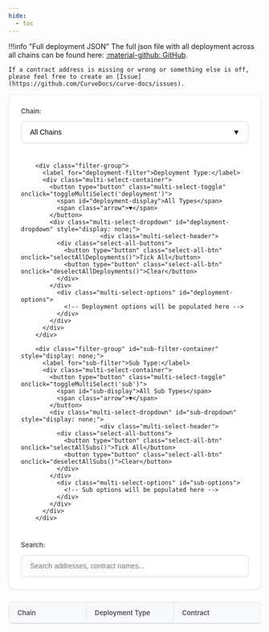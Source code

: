 ```yaml
---
hide:
  - toc
---
```


!!!info "Full deployment JSON"
    The full json file with all deployment across all chains can be found here: [:material-github: GitHub](#).

    If a contract address is missing or wrong or something else is off, please feel free to create an [Issue](https://github.com/CurveDocs/curve-docs/issues).

<div class="filter-container">
          <div class="filter-group">
          <label for="chain-filter">Chain:</label>
          <div class="multi-select-container">
            <button type="button" class="multi-select-toggle" onclick="toggleMultiSelect('chain')">
              <span id="chain-display">All Chains</span>
              <span class="arrow">▼</span>
            </button>
            <div class="multi-select-dropdown" id="chain-dropdown" style="display: none;">
                          <div class="multi-select-header">
              <div class="select-all-buttons">
                <button type="button" class="select-all-btn" onclick="selectAllChains()">Tick All</button>
                <button type="button" class="select-all-btn" onclick="deselectAllChains()">Clear</button>
              </div>
            </div>
              <div class="multi-select-options" id="chain-options">
                <!-- Chain options will be populated here -->
              </div>
            </div>
          </div>
        </div>
        
        <div class="filter-group">
          <label for="deployment-filter">Deployment Type:</label>
          <div class="multi-select-container">
            <button type="button" class="multi-select-toggle" onclick="toggleMultiSelect('deployment')">
              <span id="deployment-display">All Types</span>
              <span class="arrow">▼</span>
            </button>
            <div class="multi-select-dropdown" id="deployment-dropdown" style="display: none;">
                          <div class="multi-select-header">
              <div class="select-all-buttons">
                <button type="button" class="select-all-btn" onclick="selectAllDeployments()">Tick All</button>
                <button type="button" class="select-all-btn" onclick="deselectAllDeployments()">Clear</button>
              </div>
            </div>
              <div class="multi-select-options" id="deployment-options">
                <!-- Deployment options will be populated here -->
              </div>
            </div>
          </div>
        </div>
        
        <div class="filter-group" id="sub-filter-container" style="display: none;">
          <label for="sub-filter">Sub Type:</label>
          <div class="multi-select-container">
            <button type="button" class="multi-select-toggle" onclick="toggleMultiSelect('sub')">
              <span id="sub-display">All Sub Types</span>
              <span class="arrow">▼</span>
            </button>
            <div class="multi-select-dropdown" id="sub-dropdown" style="display: none;">
                          <div class="multi-select-header">
              <div class="select-all-buttons">
                <button type="button" class="select-all-btn" onclick="selectAllSubs()">Tick All</button>
                <button type="button" class="select-all-btn" onclick="deselectAllSubs()">Clear</button>
              </div>
            </div>
              <div class="multi-select-options" id="sub-options">
                <!-- Sub options will be populated here -->
              </div>
            </div>
          </div>
        </div>
  
  <div class="filter-group">
    <label for="search-filter">Search:</label>
    <input type="text" id="search-filter" placeholder="Search addresses, contract names...">
  </div>
</div>



<div class="table-container">
  <table id="addresses-table">
    <thead>
      <tr>
        <th>Chain</th>
        <th>Deployment Type</th>
        <th id="sub-type-header" style="display: none;">Sub Type</th>
        <th>Contract</th>
        <th>Address</th>
        <th>Actions</th>
      </tr>
    </thead>
    <tbody id="addresses-tbody">
    </tbody>
  </table>
</div>

<style>
.page-header {
  background: #f8f9fa;
  color: #212529;
  padding: 32px;
  border-radius: 12px;
  margin-bottom: 32px;
  border: 1px solid #e9ecef;
}

.header-content h1 {
  margin: 0 0 12px 0;
  font-size: 28px;
  font-weight: 600;
  color: #212529;
}

.header-content p {
  margin: 0;
  font-size: 16px;
  color: #6c757d;
  line-height: 1.5;
}

@media (max-width: 768px) {
  .page-header {
    padding: 24px;
  }
  
  .header-content h1 {
    font-size: 24px;
  }
  
  .header-content p {
    font-size: 14px;
  }
}
.filter-container {
  display: flex;
  gap: 24px;
  margin-bottom: 24px;
  flex-wrap: wrap;
  background: #ffffff;
  padding: 24px;
  border-radius: 12px;
  box-shadow: 0 1px 3px rgba(0,0,0,0.1);
  border: 1px solid #e9ecef;
}

.filter-group {
  display: flex;
  flex-direction: column;
  gap: 8px;
  flex: 1;
  min-width: 200px;
  position: relative;
}

.filter-group label {
  font-weight: 600;
  font-size: 13px;
  color: #495057;
  margin-bottom: 4px;
}

.filter-group select,
.filter-group input {
  padding: 12px 16px;
  border: 2px solid #e9ecef;
  border-radius: 8px;
  font-size: 14px;
  min-width: 200px;
  background: white;
  transition: all 0.2s ease;
  box-shadow: 0 1px 3px rgba(0,0,0,0.05);
}

/* Override min-width for checkboxes in multi-select */
.multi-select-option input[type="checkbox"] {
  min-width: auto !important;
  width: 14px !important;
  height: 14px !important;
  margin: 0 !important;
  padding: 0 !important;
  flex-shrink: 0 !important;
  border: 1px solid #ccc !important;
}

.filter-group select:focus,
.filter-group input:focus {
  outline: none;
  border-color: #007bff;
  box-shadow: 0 0 0 3px rgba(0, 123, 255, 0.1);
}

/* Multi-select styles */
.multi-select-container {
  position: relative;
  min-width: 200px;
  z-index: 1000;
}

.multi-select-toggle {
  width: 100%;
  padding: 12px 16px;
  border: 2px solid #e9ecef;
  border-radius: 8px;
  background: white;
  text-align: left;
  cursor: pointer;
  display: flex;
  justify-content: space-between;
  align-items: center;
  font-size: 14px;
  transition: all 0.2s ease;
  box-shadow: 0 1px 3px rgba(0,0,0,0.05);
}

.multi-select-toggle:hover {
  border-color: #007bff;
}

.multi-select-toggle:focus {
  outline: none;
  border-color: #007bff;
  box-shadow: 0 0 0 3px rgba(0, 123, 255, 0.1);
}

.arrow {
  transition: transform 0.2s ease;
}

.multi-select-toggle.active .arrow {
  transform: rotate(180deg);
}

.multi-select-dropdown {
  position: absolute;
  top: 100%;
  left: 0;
  right: 0;
  background: white;
  border: 2px solid #e9ecef;
  border-radius: 8px;
  box-shadow: 0 8px 25px rgba(0,0,0,0.15);
  z-index: 99999;
  max-height: 200px;
  overflow-y: auto;
  margin-top: 4px;
  backdrop-filter: blur(10px);
  border: 1px solid #dee2e6;
}

.multi-select-header {
  padding: 4px 6px;
  border-bottom: 1px solid #e9ecef;
  background: #f8f9fa;
  font-weight: 600;
  font-size: 11px;
}

.select-all-buttons {
  display: flex;
  gap: 8px;
  justify-content: center;
}

.select-all-btn {
  padding: 4px 8px;
  border: 1px solid #dee2e6;
  border-radius: 4px;
  background: white;
  color: #495057;
  font-size: 11px;
  cursor: pointer;
  transition: all 0.2s ease;
}

.select-all-btn:hover {
  background: #f8f9fa;
  border-color: #adb5bd;
}

.multi-select-options {
  max-height: 150px;
  overflow-y: auto;
}

.multi-select-option {
  padding: 4px 8px;
  cursor: pointer;
  display: block;
  border-bottom: 1px solid #f1f3f4;
}

.multi-select-option:hover {
  background: #f8f9fa;
}

.multi-select-option:last-child {
  border-bottom: none;
}

.multi-select-option label {
  display: flex;
  align-items: center;
  gap: 6px;
  cursor: pointer;
  margin: 0;
  width: auto;
  font-size: 12px;
  padding: 0;
}

.multi-select-option input[type="checkbox"] {
  margin: 0;
  width: 8px;
  height: 8px;
  flex-shrink: 0;
  padding: 0;
  border: 1px solid #ccc;
}

.controls {
  margin-bottom: 24px;
  display: flex;
  gap: 12px;
  flex-wrap: wrap;
  background: #ffffff;
  padding: 20px;
  border-radius: 12px;
  box-shadow: 0 1px 3px rgba(0,0,0,0.1);
  border: 1px solid #e9ecef;
}

.controls button {
  padding: 12px 24px;
  border: none;
  border-radius: 8px;
  cursor: pointer;
  font-size: 14px;
  font-weight: 600;
  transition: all 0.2s ease;
  box-shadow: 0 2px 4px rgba(0,0,0,0.1);
  min-width: 120px;
}

#verify-addresses {
  background: #007bff;
  color: white;
}

#verify-addresses:hover {
  background: #0056b3;
}

#verify-addresses.loading {
  background: #6c757d;
  cursor: not-allowed;
}

#export-csv {
  background: #28a745;
  color: white;
}

#export-csv:hover {
  background: #1e7e34;
}

#clear-filters {
  background: #6c757d;
  color: white;
}

#clear-filters:hover {
  background: #545b62;
}

.stats {
  margin-bottom: 24px;
  font-size: 14px;
  color: #495057;
  background: #f8f9fa;
  padding: 16px 20px;
  border-radius: 8px;
  border: 1px solid #e9ecef;
  font-weight: 500;
}

.stats span {
  margin-right: 16px;
  padding: 4px 8px;
  background: #ffffff;
  border-radius: 4px;
  font-weight: 600;
  border: 1px solid #dee2e6;
}

.table-container {
  overflow-x: auto;
  width: 100%;
  max-width: 100%;
  margin: 0;
  padding: 0;
  position: relative;
  z-index: 1;
}

table {
  width: 100%;
  border-collapse: separate;
  border-spacing: 0;
  font-size: 15px;
  border-radius: 8px;
  overflow: hidden;
  box-shadow: 0 2px 8px rgba(0,0,0,0.1);
  background: white;
  table-layout: fixed;
  margin: 0;
  padding: 0;
  border: 1px solid #e9ecef;
}

th, td {
  padding: 12px 16px;
  text-align: left;
  border: 1px solid #e9ecef;
  vertical-align: middle;
}

/* Column width distribution - larger table */
th:nth-child(1), td:nth-child(1) { width: 10%; min-width: 120px; } /* Chain */
th:nth-child(2), td:nth-child(2) { width: 12%; min-width: 140px; } /* Deployment Type */
th:nth-child(3), td:nth-child(3) { width: 10%; min-width: 120px; } /* Sub Type */
th:nth-child(4), td:nth-child(4) { width: 15%; min-width: 160px; } /* Contract Name */
th:nth-child(5), td:nth-child(5) { width: 35%; min-width: 320px; } /* Address */
th:nth-child(6), td:nth-child(6) { 
  width: 10%; 
  min-width: 100px; 
  text-align: center !important;
} /* Actions */

/* Specific alignment for Actions column */
th:nth-child(6) {
  text-align: center !important;
}

td:nth-child(6) {
  text-align: center !important;
  background: transparent !important;
  background-color: transparent !important;
}

/* Fix table borders for clean appearance */
th:last-child, td:last-child {
  border-right: 1px solid #e9ecef !important;
}

th:first-child, td:first-child {
  border-left: 1px solid #e9ecef !important;
}

th {
  background: #f8f9fa;
  color: #495057;
  font-weight: 600;
  font-size: 13px;
  border-bottom: 2px solid #dee2e6;
  border-top: 1px solid #e9ecef;
  border-left: 1px solid #e9ecef;
  border-right: 1px solid #e9ecef;
}

td {
  border-bottom: 1px solid #e9ecef;
  border-left: 1px solid #e9ecef;
  border-right: 1px solid #e9ecef;
}

tr:hover {
  background: #f8f9fa;
  transition: background-color 0.2s ease;
}

tr:nth-child(even) {
  background-color: #fafbfc;
}

tr:nth-child(even):hover {
  background: #f8f9fa;
}

.address-cell {
  font-family: monospace;
  font-size: 13px;
  word-break: break-all;
  max-width: 500px;
  overflow: hidden;
  text-overflow: ellipsis;
  white-space: nowrap;
  position: relative;
}

/* Removed hover effect for addresses */



.action-buttons {
  display: flex;
  gap: 4px;
  flex-wrap: nowrap;
  justify-content: center;
  align-items: center;
  width: 100%;
  text-align: center;
  background: transparent !important;
}

.action-buttons button {
  padding: 4px 8px;
  border: none;
  border-radius: 4px;
  cursor: pointer;
  font-size: 10px;
  font-weight: 500;
  transition: all 0.2s ease;
  box-shadow: 0 1px 2px rgba(0,0,0,0.1);
  min-width: 50px;
}

.copy-btn {
  background: transparent !important;
  color: #495057 !important;
  border: none !important;
  font-size: 16px !important;
  cursor: pointer !important;
  padding: 0 !important;
  margin: 0 !important;
  box-shadow: none !important;
  outline: none !important;
  border-radius: 0 !important;
  min-width: auto !important;
  font-weight: normal !important;
  transition: none !important;
  display: inline !important;
  line-height: 1 !important;
  background-color: transparent !important;
  background-image: none !important;
}

.copy-btn:hover {
  color: #007bff !important;
}



.spinner {
  display: inline-block;
  width: 12px;
  height: 12px;
  border: 2px solid #ffffff;
  border-radius: 50%;
  border-top-color: transparent;
  animation: spin 1s ease-in-out infinite;
}

@keyframes spin {
  to { transform: rotate(360deg); }
}

.chain-icon {
  border-radius: 4px;
}

.chain-cell {
  min-width: 120px;
}

@media (max-width: 768px) {
  .filter-container {
    flex-direction: column;
  }
  
  .controls {
    flex-direction: column;
  }
  
  .table-container {
    font-size: 12px;
  }
  
  th, td {
    padding: 8px 6px;
  }
  
  .chain-cell {
    min-width: 100px;
  }
  
  .chain-icon {
    width: 16px !important;
    height: 16px !important;
  }
}
</style>

<script>
// Load deployment data from JSON file
let deploymentData = {};
let filteredData = [];
let verificationResults = {};

// Display name mappings for cleaner UI
const deploymentTypeNames = {
  'amm': 'AMM',
  'dao': 'DAO',
  'x-dao': 'x-dao',
  'x-gov': 'x-gov',
  'core': 'Core Contracts',
  'tokens': 'Ecosystem Tokens',
  'fees': 'Fees & Burners',
  'integrations': 'Integrations',
  'crvusd': 'crvUSD',
  'scrvusd': 'scrvUSD',
  'router': 'Router & Zap',
  'lending': 'Lending',
  'gauges': 'Gauges',
  'factory': 'Factory',
  'registry': 'Registry',
  'curve-block-oracle': 'curve-block-oracle',
  'vecrv': 'Crosschain veCRV',
  'llamalend': 'LlamaLend'
};

// Contract name mappings for cleaner display
const contractNameMappings = {
  'gauge-controller': 'Gauge Controller',
  'minter': 'Minter',
  'community-fund': 'Community Fund',
  'treasury': 'Treasury',
  'voting-ownership': 'Voting Ownership',
  'voting-parameter': 'Voting Parameter',
  'agent-ownership': 'Agent Ownership',
  'agent-parameter': 'Agent Parameter',
  'emergency-dao': 'Emergency DAO',
  'l1-broadcaster': 'L1 Broadcaster',
  'l2-relayer': 'L2 Relayer',
  'ownership-agent': 'Ownership Agent',
  'parameter-agent': 'Parameter Agent',
  'emergency-agent': 'Emergency Agent',
  'vault': 'Vault',
  'keepers': 'Keepers',
  'crv-bridges': 'CRV Bridges',
  'crvusd-bridges': 'crvUSD Bridges',
  'scrvusd-bridges': 'scrvUSD Bridges',
  'block-oracle': 'Block Oracle',
  'header-verifier': 'Header Verifier',
  'lz-block-relay': 'LZ Block Relay',
  'root-gauge-factory': 'Root Gauge Factory',
  'child-gauge-factory': 'Child Gauge Factory',
  'fee-receiver': 'Fee Receiver',
  'address-provider': 'Address Provider',
  'meta-registry': 'Meta Registry',
  'rate-provider': 'Rate Provider',
  'stableswap': 'Stableswap',
  'twocrypto': 'Twocrypto',
  'tricrypto': 'Tricrypto',
  'router & zap': 'Router & Zaps',
  'math': 'Math',
  'views': 'Views',
  'factory': 'Factory',
  'plain-amm-implementation': 'Plain AMM Implementation',
  'meta-amm-implementation': 'Meta AMM Implementation',
  'amm-implementation': 'AMM Implementation',
  'amm-native-disable-implementation': 'AMM Native Disable',
  'amm-native-enable-implementationd': 'AMM Native Enable',
  'router': 'Router',
  'stable-calc-zap': 'StableCalc Zap',
  'crypto-calc-zap': 'CryptoCalc Zap',
  'deposit-and-stake-zap': 'Deposit & Stake Zap',
  'meta-zap-ng': 'MetaZap NG',
  'crv': 'CRV',
  'vecrv': 'veCRV',
  'crvUSD': 'crvUSD',
  'scrvUSD': 'scrvUSD',
  'one-way-lending-factory': 'One-Way Lending Factory',
  'controller-implementation': 'Controller Implementation',
  'vault-implementation': 'Vault Implementation',
  'gauge': 'Gauge Implementation',
  'amm': 'AMM Implementation',
  'plain-amm': 'Plain AMM Implementation',
  'meta-amm': 'Meta AMM Implementation',
  'plain-amm-implementation': 'Plain AMM Implementation',
  'meta-amm-implementation': 'Meta AMM Implementation',
  'gauge-implementation': 'Gauge Implementation',
  'pool-price-oracle-implementation': 'Pool Price Oracle Implementation',
  'monetary-policy-implementation': 'Monetary Policy Implementation',
  'rewards-handler': 'Rewards Handler',
  'stablecoin-lens': 'Stablecoin Lens',
  'crv-bridge': 'CRV Bridge',
  'crvusd-bridge': 'crvUSD Bridge',
  'scrvusd-bridge': 'scrvUSD Bridge',
  'block-hash-oracle': 'Block Hash Oracle',
  'crv-minter': 'CRV Minter',
  'crvusd-minter': 'crvUSD Minter',
  'scrvusd-minter': 'scrvUSD Minter',
  'gauge-type-oracle': 'Gauge Type Oracle',
  'gauge-type-prover': 'Gauge Type Prover',
  'message-digest-prover': 'Message Digest Prover',
  'oracle': 'Oracle',
  'verifier': 'Verifier',
  'delegation-verifier': 'Delegation Verifier',
  'llamalend-leverage-zap': 'LlamaLend Leverage Zap',
  'keepers': 'Keepers',
  'crv-bridges': 'CRV Bridges',
  'crvusd-bridges': 'crvUSD Bridges',
  'scrvusd-bridges': 'scrvUSD Bridges',
  'fee-collector': 'Fee Collector',
  'hooker': 'Hooker',
  'cowswap-burner': 'CowSwap Burner',
  'fee-distributor-crvusd': 'Fee Distributor crvUSD',
  'fee-distributor-3crv': 'Fee Distributor 3CRV',
  'fee-splitter': 'Fee Splitter',
  'crv-circulating-supply': 'CRV Circulating Supply',
  'stableswap.math': 'Stableswap Math',
  'stableswap.views': 'Stableswap Views',
  'stableswap.factory': 'Stableswap Factory',
  'stableswap.plain-amm': 'Plain AMM Implementation',
  'stableswap.meta-amm': 'Meta AMM Implementation',
  'stableswap.plain-amm-implementation': 'Plain AMM Implementation',
  'stableswap.meta-amm-implementation': 'Meta AMM Implementation',
  'twocrypto.math': 'Twocrypto Math',
  'twocrypto.views': 'Twocrypto Views',
  'twocrypto.factory': 'Twocrypto Factory',
  'twocrypto.plain-amm': 'Plain AMM Implementation',
  'twocrypto.meta-amm': 'Meta AMM Implementation',
  'twocrypto.plain-amm-implementation': 'Plain AMM Implementation',
  'twocrypto.meta-amm-implementation': 'Meta AMM Implementation',
  'tricrypto.math': 'Tricrypto Math',
  'tricrypto.views': 'Tricrypto Views',
  'tricrypto.factory': 'Tricrypto Factory',
  'tricrypto.plain-amm': 'Plain AMM Implementation',
  'tricrypto.meta-amm': 'Meta AMM Implementation',
  'tricrypto.plain-amm-implementation': 'Plain AMM Implementation',
  'tricrypto.meta-amm-implementation': 'Meta AMM Implementation',
  'router & zap.router': 'Router',
  'router & zap.stable-calc-zap': 'StableCalc',
  'router & zap.crypto-calc-zap': 'CryptoCalc',
  'router & zap.deposit-and-stake-zap': 'Deposit & Stake Zap',
  'router & zap.meta-zap-ng': 'MetaZap NG'
  };
  
  // Chain display name mapping
  const chainDisplayNames = {
    ethereum: 'Ethereum',
    arbitrum: 'Arbitrum',
    optimism: 'Optimism',
    base: 'Base',
    polygon: 'Polygon',
    gnosis: 'Gnosis',
    avalanche: 'Avalanche',
    fantom: 'Fantom',
    mantle: 'Mantle',
    zksync: 'zkSync',
    sonic: 'Sonic',
    taiko: 'Taiko',
    corn: 'Corn',
    ink: 'Ink',
    xlayer: 'X-Layer',
    kava: 'Kava',
    aurora: 'Aurora',
    celo: 'Celo',
    linea: 'Linea',
    scroll: 'Scroll',
    fraxtal: 'Fraxtal',
    hyperliquid: 'Hyperliquid',
    plume: 'Plume',
    xdc: 'XDC',
    etherlink: 'Etherlink',
    moonbeam: 'Moonbeam',
    tac: 'TAC',
    bsc: 'BSC'
  };
  

  
  // Chain configuration for explorers and RPCs
const chainConfig = {
  ethereum: {
    explorer: 'https://etherscan.io/address/',
    rpc: 'https://eth.llamarpc.com'
  },
  arbitrum: {
    explorer: 'https://arbiscan.io/address/',
    rpc: 'https://arb1.arbitrum.io/rpc'
  },
  optimism: {
    explorer: 'https://optimistic.etherscan.io/address/',
    rpc: 'https://mainnet.optimism.io'
  },
  base: {
    explorer: 'https://basescan.org/address/',
    rpc: 'https://mainnet.base.org'
  },
  polygon: {
    explorer: 'https://polygonscan.com/address/',
    rpc: 'https://polygon-rpc.com'
  },
  gnosis: {
    explorer: 'https://gnosisscan.io/address/',
    rpc: 'https://rpc.gnosischain.com'
  },
  avalanche: {
    explorer: 'https://snowscan.xyz/address/',
    rpc: 'https://api.avax.network/ext/bc/C/rpc'
  },
  fantom: {
    explorer: 'https://explorer.fantom.network/address/',
    rpc: 'https://rpc.ftm.tools'
  },
  bsc: {
    explorer: 'https://bscscan.com/address/',
    rpc: 'https://bsc-dataseed.binance.org'
  },
  mantle: {
    explorer: 'https://mantlescan.xyz/address/',
    rpc: 'https://rpc.mantle.xyz'
  },
  fraxtal: {
    explorer: 'https://fraxscan.com/address/',
    rpc: 'https://rpc.frax.com'
  },
  sonic: {
    explorer: 'https://sonicscan.org/address/',
    rpc: 'https://mainnet.sonic.game'
  },
  taiko: {
    explorer: 'https://taikoscan.io/address/',
    rpc: 'https://rpc.katla.taiko.xyz'
  },
  corn: {
    explorer: 'https://cornscan.io/address/',
    rpc: 'https://rpc.corn.xyz'
  },
  ink: {
    explorer: 'https://explorer.inkonchain.com//address/',
    rpc: 'https://rpc.ink.xyz'
  },
  xlayer: {
    explorer: 'https://www.oklink.com/x-layer/address/',
    rpc: 'https://rpc.xlayer.xyz'
  }
};

// Fetch deployment data from the JSON file
async function loadDeploymentData() {
  try {
    console.log('Attempting to load deployment data...');
    const response = await fetch('./deployment-data.json');
    if (!response.ok) {
      throw new Error(`HTTP error! status: ${response.status}`);
    }
    deploymentData = await response.json();
    console.log('Successfully loaded deployment data:', Object.keys(deploymentData).length, 'chains');
    populateFilters();
    filterData();
  } catch (error) {
    console.error('Error loading deployment data:', error);
    console.log('Attempting to load fallback data...');
    
    // Fallback: try to load from a different path
    try {
      const fallbackResponse = await fetch('../deployment-data.json');
      if (fallbackResponse.ok) {
        deploymentData = await fallbackResponse.json();
        console.log('Successfully loaded fallback deployment data');
        populateFilters();
        filterData();
      } else {
        throw new Error('Fallback also failed');
      }
    } catch (fallbackError) {
      console.error('Fallback also failed:', fallbackError);
      // Use empty structure as last resort
      deploymentData = {};
      populateFilters();
      filterData();
    }
  }
}

// Global variables for selected filters
let selectedChains = new Set();
let selectedDeployments = new Set();
let selectedSubs = new Set();

// Populate filter dropdowns
function populateFilters() {
  const chainOptions = document.getElementById('chain-options');
  const deploymentOptions = document.getElementById('deployment-options');
  
  // Clear existing options
  chainOptions.innerHTML = '';
  deploymentOptions.innerHTML = '';
  
  const chains = new Set();
  const deploymentTypes = new Set();
  
  console.log('Populating filters with deployment data:', deploymentData);
  console.log('Number of chains:', Object.keys(deploymentData).length);
  
  Object.keys(deploymentData).forEach(chain => {
    chains.add(chain);
    console.log('Processing chain:', chain);
    
    Object.keys(deploymentData[chain]).forEach(deploymentType => {
      deploymentTypes.add(deploymentType);
      console.log('Found deployment type:', deploymentType, 'for chain:', chain);
    });
  });
  
  console.log('Total unique chains found:', chains.size);
  console.log('Total unique deployment types found:', deploymentTypes.size);
  
  // Add chain options
  Array.from(chains).sort().forEach(chain => {
    const optionDiv = document.createElement('div');
    optionDiv.className = 'multi-select-option';
    
    const label = document.createElement('label');
    const checkbox = document.createElement('input');
    checkbox.type = 'checkbox';
    checkbox.value = chain;
    checkbox.onchange = () => updateChainSelection(chain, checkbox.checked);
    
    label.appendChild(checkbox);
    
    const text = document.createElement('span');
    text.textContent = chainDisplayNames[chain] || chain.charAt(0).toUpperCase() + chain.slice(1);
    
    label.appendChild(text);
    optionDiv.appendChild(label);
    chainOptions.appendChild(optionDiv);
  });
  
  // Add deployment type options
  Array.from(deploymentTypes).sort().forEach(type => {
    const optionDiv = document.createElement('div');
    optionDiv.className = 'multi-select-option';
    
    const label = document.createElement('label');
    const checkbox = document.createElement('input');
    checkbox.type = 'checkbox';
    checkbox.value = type;
    checkbox.onchange = () => updateDeploymentSelection(type, checkbox.checked);
    
    const text = document.createElement('span');
    text.textContent = deploymentTypeNames[type] || type.charAt(0).toUpperCase() + type.slice(1);
    
    label.appendChild(checkbox);
    label.appendChild(text);
    optionDiv.appendChild(label);
    deploymentOptions.appendChild(optionDiv);
  });
  
  console.log('Filters populated. Chain options:', chainOptions.children.length, 'Deployment type options:', deploymentOptions.children.length);
}

// Toggle multi-select dropdowns
function toggleMultiSelect(type) {
  const dropdown = document.getElementById(`${type}-dropdown`);
  const toggle = document.querySelector(`[onclick="toggleMultiSelect('${type}')"]`);
  const isVisible = dropdown.style.display !== 'none';
  
  // Close all dropdowns first
  document.querySelectorAll('.multi-select-dropdown').forEach(d => d.style.display = 'none');
  document.querySelectorAll('.multi-select-toggle').forEach(t => t.classList.remove('active'));
  
  // Toggle the clicked dropdown
  if (!isVisible) {
    dropdown.style.display = 'block';
    toggle.classList.add('active');
  }
}

// Update chain selection
function updateChainSelection(chain, checked) {
  if (checked) {
    selectedChains.add(chain);
  } else {
    selectedChains.delete(chain);
  }
  updateChainDisplay();
  filterData();
}

// Update deployment selection
function updateDeploymentSelection(deployment, checked) {
  if (checked) {
    selectedDeployments.add(deployment);
  } else {
    selectedDeployments.delete(deployment);
  }
  updateDeploymentDisplay();
  updateSubFilter();
  filterData();
}

// Update sub selection
function updateSubSelection(sub, checked) {
  if (checked) {
    selectedSubs.add(sub);
  } else {
    selectedSubs.delete(sub);
  }
  updateSubDisplay();
  filterData();
}

// Update display text for filters
function updateChainDisplay() {
  const display = document.getElementById('chain-display');
  if (selectedChains.size === 0) {
    display.textContent = 'All Chains';
  } else if (selectedChains.size === 1) {
    const chain = Array.from(selectedChains)[0];
    display.textContent = chain.charAt(0).toUpperCase() + chain.slice(1);
  } else {
    display.textContent = `${selectedChains.size} Chains Selected`;
  }
}

function updateDeploymentDisplay() {
  const display = document.getElementById('deployment-display');
  if (selectedDeployments.size === 0) {
    display.textContent = 'All Types';
  } else if (selectedDeployments.size === 1) {
    const deployment = Array.from(selectedDeployments)[0];
    display.textContent = deploymentTypeNames[deployment] || deployment.charAt(0).toUpperCase() + deployment.slice(1);
  } else {
    display.textContent = `${selectedDeployments.size} Types Selected`;
  }
}

function updateSubDisplay() {
  const display = document.getElementById('sub-display');
  if (selectedSubs.size === 0) {
    display.textContent = 'All Sub Types';
  } else if (selectedSubs.size === 1) {
    const sub = Array.from(selectedSubs)[0];
    display.textContent = contractNameMappings[sub] || sub.charAt(0).toUpperCase() + sub.slice(1);
  } else {
    display.textContent = `${selectedSubs.size} Sub Types Selected`;
  }
}

// Select all functions
function selectAllChains() {
  const checkboxes = document.querySelectorAll('#chain-options input[type="checkbox"]');
  checkboxes.forEach(checkbox => {
    checkbox.checked = true;
    updateChainSelection(checkbox.value, true);
  });
}

function deselectAllChains() {
  const checkboxes = document.querySelectorAll('#chain-options input[type="checkbox"]');
  checkboxes.forEach(checkbox => {
    checkbox.checked = false;
    updateChainSelection(checkbox.value, false);
  });
}

function selectAllDeployments() {
  const checkboxes = document.querySelectorAll('#deployment-options input[type="checkbox"]');
  checkboxes.forEach(checkbox => {
    checkbox.checked = true;
    updateDeploymentSelection(checkbox.value, true);
  });
}

function deselectAllDeployments() {
  const checkboxes = document.querySelectorAll('#deployment-options input[type="checkbox"]');
  checkboxes.forEach(checkbox => {
    checkbox.checked = false;
    updateDeploymentSelection(checkbox.value, false);
  });
}

function selectAllSubs() {
  const checkboxes = document.querySelectorAll('#sub-options input[type="checkbox"]');
  checkboxes.forEach(checkbox => {
    checkbox.checked = true;
    updateSubSelection(checkbox.value, true);
  });
}

function deselectAllSubs() {
  const checkboxes = document.querySelectorAll('#sub-options input[type="checkbox"]');
  checkboxes.forEach(checkbox => {
    checkbox.checked = false;
    updateSubSelection(checkbox.value, false);
  });
}

// Filter data based on current filters
function filterData() {
  const searchFilter = document.getElementById('search-filter').value.toLowerCase();
  
  filteredData = [];
  
  Object.keys(deploymentData).forEach(chain => {
    // Check chain filter
    if (selectedChains.size > 0 && !selectedChains.has(chain)) return;
    
    Object.keys(deploymentData[chain]).forEach(deploymentType => {
      // Check deployment type filter
      if (selectedDeployments.size > 0 && !selectedDeployments.has(deploymentType)) return;
      
      const processNestedObject = (obj, path = '') => {
        Object.keys(obj).forEach(key => {
          const currentPath = path ? `${path}.${key}` : key;
          const value = obj[key];
          
          // Check sub-filter for any deployment type
          if (selectedSubs.size > 0) {
            const pathParts = currentPath.split('.');
            if (pathParts.length > 0 && !selectedSubs.has(pathParts[0])) return;
          }
          
          if (typeof value === 'string' && value.startsWith('0x')) {
            if (searchFilter) {
              const searchText = `${chain} ${deploymentType} ${currentPath} ${value}`.toLowerCase();
              if (!searchText.includes(searchFilter)) return;
            }
            filteredData.push({
              chain,
              deploymentType,
              contractName: currentPath,
              address: value
            });
          } else if (typeof value === 'object' && value !== null) {
            processNestedObject(value, currentPath);
          }
        });
      };
      
      processNestedObject(deploymentData[chain][deploymentType]);
    });
  });
  
  renderTable();
}

// Render the filtered data in the table
function renderTable() {
  const tbody = document.getElementById('addresses-tbody');
  tbody.innerHTML = '';
  
  filteredData.forEach(item => {
    const row = document.createElement('tr');
    
    const chainCell = document.createElement('td');
    chainCell.className = 'chain-cell';
    chainCell.textContent = chainDisplayNames[item.chain] || item.chain.charAt(0).toUpperCase() + item.chain.slice(1);
    
    const typeCell = document.createElement('td');
    typeCell.textContent = deploymentTypeNames[item.deploymentType] || item.deploymentType.charAt(0).toUpperCase() + item.deploymentType.slice(1);
    
    // Always show sub-type header
    const subTypeHeader = document.getElementById('sub-type-header');
    if (subTypeHeader) {
      subTypeHeader.style.display = 'table-cell';
    }
    
    // Extract sub-type for all deployment types
    const subTypeCell = document.createElement('td');
    let subTypeDisplay = '';
    let displayName = '';
    
    if (item.contractName.includes('.')) {
      const parts = item.contractName.split('.');
      const category = parts[0];
      const subType = parts[1];
      
      // Remove version suffixes like "-v1", "-v2", etc.
      const cleanSubType = subType.replace(/-\w+$/, '');
      
      // Display the category as sub-type (Keepers, CRV Bridges, etc.)
      subTypeDisplay = contractNameMappings[category] || category.charAt(0).toUpperCase() + category.slice(1);
      
      // Display just the contract identifier since sub-type is shown in its own column
      displayName = cleanSubType.charAt(0).toUpperCase() + cleanSubType.slice(1);
    } else {
      // For non-nested deployments, show empty sub-type and the contract name in contract name column
      subTypeDisplay = '';
      displayName = contractNameMappings[item.contractName] || item.contractName;
    }
    
    // Always show sub-type cell
    subTypeCell.style.display = 'table-cell';
    subTypeCell.textContent = subTypeDisplay;
    
    const nameCell = document.createElement('td');
    nameCell.textContent = displayName;
    
    const addressCell = document.createElement('td');
    addressCell.className = 'address-cell';
    addressCell.textContent = item.address;
    
    const actionsCell = document.createElement('td');
    actionsCell.className = 'action-buttons';
    
    const copyBtn = document.createElement('span');
    copyBtn.textContent = '📋';
    copyBtn.onclick = () => copyAddress(item.address);
    copyBtn.style.cursor = 'pointer';
    copyBtn.style.background = 'none';
    copyBtn.style.backgroundColor = 'transparent';
    copyBtn.style.border = 'none';
    copyBtn.style.padding = '0';
    copyBtn.style.margin = '0';
    copyBtn.style.boxShadow = 'none';
    copyBtn.style.outline = 'none';
    copyBtn.style.borderRadius = '0';
    copyBtn.style.minWidth = 'auto';
    copyBtn.style.fontWeight = 'normal';
    copyBtn.style.transition = 'none';
    copyBtn.style.display = 'inline';
    copyBtn.style.lineHeight = '1';
    
    const explorerBtn = document.createElement('button');
    explorerBtn.style.backgroundColor = '#6c757d';
    explorerBtn.style.color = 'white';
    explorerBtn.textContent = 'Explorer';
    explorerBtn.onclick = () => openExplorer(item.address, item.chain);
    
    actionsCell.appendChild(copyBtn);
    actionsCell.appendChild(explorerBtn);
    
    row.appendChild(chainCell);
    row.appendChild(typeCell);
    row.appendChild(subTypeCell);
    row.appendChild(nameCell);
    row.appendChild(addressCell);
    row.appendChild(actionsCell);
    
    tbody.appendChild(row);
  });
}



// Copy address to clipboard
function copyAddress(address) {
  navigator.clipboard.writeText(address).then(() => {
    // Show feedback (you could add a toast notification here)
    console.log('Address copied to clipboard');
  }).catch(err => {
    console.error('Failed to copy address:', err);
  });
}

// Open address in explorer
function openExplorer(address, chain) {
  const config = chainConfig[chain];
  if (config && config.explorer) {
    window.open(config.explorer + address, '_blank');
  }
}

// Verify addresses on-chain
async function verifyAddresses() {
  const verifyBtn = document.getElementById('verify-addresses');
  verifyBtn.innerHTML = '<span class="spinner"></span> Verifying...';
  verifyBtn.classList.add('loading');
  
  // Only verify certain deployment types that can be checked on-chain
  const verifiableTypes = ['amm', 'crvusd', 'dao', 'router', 'integration'];
  const verifiableChains = ['ethereum', 'arbitrum', 'optimism', 'base', 'polygon', 'fraxtal', 'gnosis', 'bsc', 'mantle', 'zksync', 'sonic', 'taiko', 'corn', 'ink', 'xlayer'];
  
  const addressesToVerify = filteredData.filter(item =>
    verifiableTypes.includes(item.deploymentType) &&
    verifiableChains.includes(item.chain)
  );
  
  for (const item of addressesToVerify) {
    try {
      const isVerified = await verifyAddressOnChain(item.address, item.chain);
      verificationResults[item.address] = isVerified ? 'verified' : 'outdated';
      item.status = verificationResults[item.address];
    } catch (error) {
      console.error(`Error verifying ${item.address}:`, error);
      verificationResults[item.address] = 'unknown';
      item.status = 'unknown';
    }
  }
  
  renderTable();
  verifyBtn.innerHTML = 'Verify On-Chain';
  verifyBtn.classList.remove('loading');
}

// Verify single address
async function verifySingleAddress(address, chain) {
  // Only verify if it's a verifiable type and chain
  const verifiableTypes = ['amm', 'crvusd', 'dao', 'router', 'integration'];
  const verifiableChains = ['ethereum', 'arbitrum', 'optimism', 'base', 'polygon', 'fraxtal', 'gnosis', 'bsc', 'mantle', 'zksync', 'sonic', 'taiko', 'corn', 'ink', 'xlayer'];
  
  const item = filteredData.find(item => item.address === address);
  if (!item || !verifiableTypes.includes(item.deploymentType) || !verifiableChains.includes(chain)) {
    console.log(`Address ${address} is not verifiable on-chain`);
    return;
  }
  
  try {
    const isVerified = await verifyAddressOnChain(address, chain);
    verificationResults[address] = isVerified ? 'verified' : 'outdated';
    item.status = verificationResults[address];
    renderTable();
  } catch (error) {
    console.error(`Error verifying ${address}:`, error);
    verificationResults[address] = 'unknown';
    item.status = 'unknown';
    renderTable();
  }
}

// Placeholder for on-chain verification
async function verifyAddressOnChain(address, chain) {
  // This is a placeholder implementation
  // In a real implementation, you would:
  // 1. Connect to the chain's RPC
  // 2. Check if the contract exists at the address
  // 3. Verify the contract code matches expected patterns
  // 4. Return true if verified, false if not
  
  console.log(`Verifying ${address} on ${chain}...`);
  
  // Simulate verification (replace with actual implementation)
  return new Promise(resolve => {
    setTimeout(() => {
      // Random result for demo purposes
      resolve(Math.random() > 0.5);
    }, 100);
  });
}

// Export filtered data to CSV
function exportToCSV() {
  if (filteredData.length === 0) {
    alert('No data to export');
    return;
  }
  
  const headers = ['Chain', 'Deployment Type', 'Contract Name', 'Address', 'Status'];
  const csvContent = [
    headers.join(','),
    ...filteredData.map(item => [
      item.chain,
      item.deploymentType,
      item.contractName,
      item.address,
      item.status
    ].join(','))
  ].join('\n');
  
  const blob = new Blob([csvContent], { type: 'text/csv' });
  const url = window.URL.createObjectURL(blob);
  const a = document.createElement('a');
  a.href = url;
  a.download = 'curve-deployments.csv';
  a.click();
  window.URL.revokeObjectURL(url);
}

// Clear all filters
function clearFilters() {
  document.getElementById('chain-filter').value = '';
  document.getElementById('deployment-filter').value = '';
  document.getElementById('search-filter').value = '';
  filterData();
}

// Update sub-filter options based on selected deployment type
function updateSubFilter() {
  const subFilterContainer = document.getElementById('sub-filter-container');
  const subOptions = document.getElementById('sub-options');
  
  // Define sub-types for different deployment types
  const subTypeConfig = {
    'amm': ['stableswap', 'twocrypto', 'tricrypto', 'router & zap'],
    'x-dao': ['keepers', 'crv-bridges', 'crvusd-bridges', 'scrvusd-bridges'],
    'x-gov': ['l1-broadcaster', 'l2-relayer', 'ownership-agent', 'parameter-agent', 'emergency-agent', 'vault'],
    'core': ['gauge-controller', 'minter', 'community-fund', 'treasury'],
    'tokens': ['crv', 'vecrv', 'crvUSD', 'scrvUSD'],
    'fees': ['fee-receiver', 'fee-collector', 'hooker', 'cowswap-burner', 'fee-distributor-crvusd', 'fee-distributor-3crv', 'fee-splitter'],
    'integrations': ['address-provider', 'meta-registry', 'rate-provider', 'crv-circulating-supply']
  };
  
  // Check if any selected deployment type has sub-types
  const hasSubTypes = selectedDeployments.size > 0 && 
    Array.from(selectedDeployments).some(type => subTypeConfig[type]);
  
  if (hasSubTypes) {
    subFilterContainer.style.display = 'block';
    subOptions.innerHTML = '';
    selectedSubs.clear();
    
    // Get all sub-types for selected deployment types
    const allSubTypes = [];
    selectedDeployments.forEach(deploymentType => {
      if (subTypeConfig[deploymentType]) {
        allSubTypes.push(...subTypeConfig[deploymentType]);
      }
    });
    
    // Remove duplicates and sort
    const uniqueSubTypes = [...new Set(allSubTypes)].sort();
    
    uniqueSubTypes.forEach(subType => {
      const optionDiv = document.createElement('div');
      optionDiv.className = 'multi-select-option';
      
      const label = document.createElement('label');
      const checkbox = document.createElement('input');
      checkbox.type = 'checkbox';
      checkbox.value = subType;
      checkbox.onchange = () => updateSubSelection(subType, checkbox.checked);
      
      const text = document.createElement('span');
      text.textContent = contractNameMappings[subType] || subType.charAt(0).toUpperCase() + subType.slice(1);
      
      label.appendChild(checkbox);
      label.appendChild(text);
      optionDiv.appendChild(label);
      subOptions.appendChild(optionDiv);
    });
    
    updateSubDisplay();
  } else {
    subFilterContainer.style.display = 'none';
    selectedSubs.clear();
    updateSubDisplay();
  }
}

// Close dropdowns when clicking outside
document.addEventListener('click', function(event) {
  if (!event.target.closest('.multi-select-container')) {
    document.querySelectorAll('.multi-select-dropdown').forEach(d => d.style.display = 'none');
    document.querySelectorAll('.multi-select-toggle').forEach(t => t.classList.remove('active'));
  }
});

// Event listeners
document.addEventListener('DOMContentLoaded', function() {
  loadDeploymentData();
  
  document.getElementById('search-filter').addEventListener('input', filterData);
});
</script> 